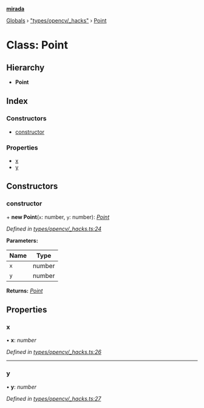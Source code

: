 **[mirada](../README.md)**

[Globals](../README.md) › ["types/opencv/_hacks"](../modules/_types_opencv__hacks_.md) › [Point](_types_opencv__hacks_.point.md)

# Class: Point

## Hierarchy

* **Point**

## Index

### Constructors

* [constructor](_types_opencv__hacks_.point.md#constructor)

### Properties

* [x](_types_opencv__hacks_.point.md#x)
* [y](_types_opencv__hacks_.point.md#y)

## Constructors

###  constructor

\+ **new Point**(`x`: number, `y`: number): *[Point](_types_opencv__hacks_.point.md)*

*Defined in [types/opencv/_hacks.ts:24](https://github.com/cancerberoSgx/mirada/blob/eecc091/mirada/src/types/opencv/_hacks.ts#L24)*

**Parameters:**

Name | Type |
------ | ------ |
`x` | number |
`y` | number |

**Returns:** *[Point](_types_opencv__hacks_.point.md)*

## Properties

###  x

• **x**: *number*

*Defined in [types/opencv/_hacks.ts:26](https://github.com/cancerberoSgx/mirada/blob/eecc091/mirada/src/types/opencv/_hacks.ts#L26)*

___

###  y

• **y**: *number*

*Defined in [types/opencv/_hacks.ts:27](https://github.com/cancerberoSgx/mirada/blob/eecc091/mirada/src/types/opencv/_hacks.ts#L27)*